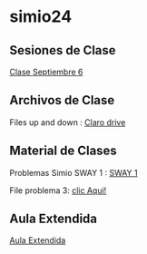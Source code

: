 # simio24

## Sesiones de Clase

[Clase Septiembre 6](https://cdrive.page.link/3PnbzHAGumSYEcQP7)
## Archivos de Clase
Files up and down : [Claro drive](https://cdrive.page.link/vk8qPRaemUXDh1x7A)

## Material de Clases

Problemas Simio SWAY 1 :  [SWAY 1](https://sway.cloud.microsoft/kNcozsyPkB6yI0iq?ref=Link)

File problema 3: [clic Aqui!](https://github.com/drcruzm/simio24/blob/e03c9a3121b95c6c88da7660a8b04337ebad45c5/prob3-tran%2B2.spfx)

## Aula Extendida 

[Aula Extendida](https://view.genially.com/60a2547ac4725c0d3fa42d17)


